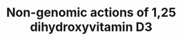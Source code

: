 ---
annotations:
- id: PW:0001013
  parent: signaling pathway
  type: Pathway Ontology
  value: vitamin D signaling pathway
- id: PW:0000003
  parent: signaling pathway
  type: Pathway Ontology
  value: signaling pathway
authors:
- Susan
- MaintBot
- DeSl
citedin:
- link: PMC7756074
description: The pathway summarizes the knowlegde on the non-genomic actions of the
  hormonally active form of vitamin D, 1,25 dihydroxyvitamin D3. It is based the pathway
  figure published by Hii and Ferrante (Nutrients, 2016).
last-edited: 2019-09-17
organisms:
- Homo sapiens
redirect_from:
- /index.php/Pathway:WP4341
- /instance/WP4341
- /instance/WP4341_rr122900
revision: r122900
schema-jsonld:
- '@context': https://schema.org/
  '@id': https://wikipathways.github.io/pathways/WP4341.html
  '@type': Dataset
  creator:
    '@type': Organization
    name: WikiPathways
  description: The pathway summarizes the knowlegde on the non-genomic actions of
    the hormonally active form of vitamin D, 1,25 dihydroxyvitamin D3. It is based
    the pathway figure published by Hii and Ferrante (Nutrients, 2016).
  keywords:
  - 1,25D
  - 25D
  - AA
  - AKT1
  - AKT2
  - AKT3
  - CAMP
  - CCL2
  - CD40
  - CD40LG
  - CXCL8
  - CYP24A1
  - CYP27B1
  - CaMK2A
  - CaMK2B
  - CaMK2D
  - CaMK2G
  - Caveolin-1
  - DAG
  - DEFB4A
  - ETS1
  - HRAS
  - IFI27L
  - IFI44L
  - IFN alpha
  - IFN gamma
  - IFNR alpha
  - IFNR gamma 1
  - IFNR gamma 2
  - IKK2
  - IL-6
  - ISG15
  - JAK1
  - KRAS
  - MAPK1
  - MAPK11
  - MAPK12
  - MAPK13
  - MAPK14
  - MAPK3
  - MAPK7
  - MAPK8
  - MAPK9
  - MED1
  - NFKB1
  - NFKB2
  - NOD2
  - NRAS
  - OAS1
  - OAS2
  - OAS3
  - PIK3C2A
  - PIK3C2B
  - PIK3C2G
  - PIK3C3
  - PIK3CA
  - PIK3CB
  - PIK3CD
  - PIK3CG
  - PIK3R1
  - PIK3R2
  - PIK3R3
  - PIK3R4
  - PIK3R5
  - PKC zeta
  - PLA2
  - PLCB1
  - PLCB2
  - PLCB3
  - PLCB4
  - PLCD1
  - PLCD3
  - PLCD4
  - PLCE1
  - PLCG1
  - PLCG2
  - PMA
  - PRKCA
  - PRKCB
  - PRKCD
  - PRKCE
  - PRKCG
  - PRKCH
  - PRKCQ
  - RELB
  - RSAD2
  - RXRA
  - RXRB
  - RXRG
  - SP1
  - SP3
  - STAT1
  - STAT2
  - TLR2
  - TLR4
  - TLR8
  - TNF
  - TNFR1
  - TYK2
  - VDR
  - VDRm/n
  - VDRn
  - cJUN
  license: CC0
  name: Non-genomic actions of 1,25 dihydroxyvitamin D3
seo: CreativeWork
title: Non-genomic actions of 1,25 dihydroxyvitamin D3
wpid: WP4341
---